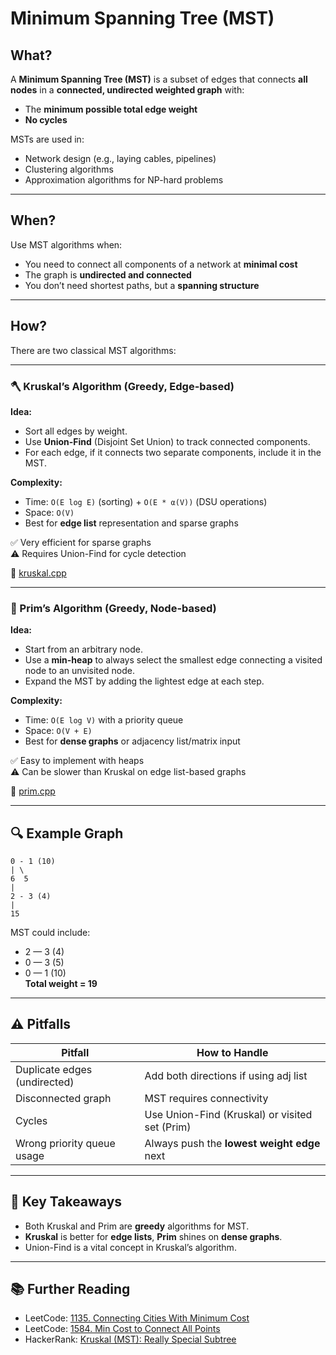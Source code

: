 ﻿# Minimum Spanning Tree (MST)

## What?

A **Minimum Spanning Tree (MST)** is a subset of edges that connects **all nodes** in a **connected, undirected weighted graph** with:
- The **minimum possible total edge weight**
- **No cycles**

MSTs are used in:
- Network design (e.g., laying cables, pipelines)
- Clustering algorithms
- Approximation algorithms for NP-hard problems

---

## When?

Use MST algorithms when:
- You need to connect all components of a network at **minimal cost**
- The graph is **undirected and connected**
- You don’t need shortest paths, but a **spanning structure**

---

## How?

There are two classical MST algorithms:

---

### 🪓 Kruskal’s Algorithm (Greedy, Edge-based)

**Idea:**
- Sort all edges by weight.
- Use **Union-Find** (Disjoint Set Union) to track connected components.
- For each edge, if it connects two separate components, include it in the MST.

**Complexity:**
- Time: `O(E log E)` (sorting) + `O(E * α(V))` (DSU operations)
- Space: `O(V)`
- Best for **edge list** representation and sparse graphs

✅ Very efficient for sparse graphs  
⚠️ Requires Union-Find for cycle detection

📄 [kruskal.cpp](./kruskal.cpp)

---

### 🧲 Prim’s Algorithm (Greedy, Node-based)

**Idea:**
- Start from an arbitrary node.
- Use a **min-heap** to always select the smallest edge connecting a visited node to an unvisited node.
- Expand the MST by adding the lightest edge at each step.

**Complexity:**
- Time: `O(E log V)` with a priority queue
- Space: `O(V + E)`
- Best for **dense graphs** or adjacency list/matrix input

✅ Easy to implement with heaps  
⚠️ Can be slower than Kruskal on edge list-based graphs

📄 [prim.cpp](./prim.cpp)

---

## 🔍 Example Graph

```
0 - 1 (10)
| \
6  5
|
2 - 3 (4)
|
15
```


MST could include:
- 2 — 3 (4)
- 0 — 3 (5)
- 0 — 1 (10)  
**Total weight = 19**

---

## ⚠️ Pitfalls

| Pitfall                      | How to Handle									|
|------------------------------|------------------------------------------------|
| Duplicate edges (undirected) | Add both directions if using adj list			|
| Disconnected graph           | MST requires connectivity						|
| Cycles                       | Use Union-Find (Kruskal) or visited set (Prim) |
| Wrong priority queue usage   | Always push the **lowest weight edge** next	|

---

## 🧠 Key Takeaways

- Both Kruskal and Prim are **greedy** algorithms for MST.
- **Kruskal** is better for **edge lists**, **Prim** shines on **dense graphs**.
- Union-Find is a vital concept in Kruskal’s algorithm.

---

## 📚 Further Reading

- LeetCode: [1135. Connecting Cities With Minimum Cost](https://leetcode.com/problems/connecting-cities-with-minimum-cost/)
- LeetCode: [1584. Min Cost to Connect All Points](https://leetcode.com/problems/min-cost-to-connect-all-points/)
- HackerRank: [Kruskal (MST): Really Special Subtree](https://www.hackerrank.com/challenges/kruskalmstrsub/problem)

